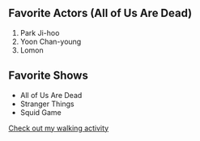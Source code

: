 ## Favorite Actors (All of Us Are Dead)

1. Park Ji-hoo
2. Yoon Chan-young
3. Lomon

## Favorite Shows

- All of Us Are Dead
- Stranger Things
- Squid Game

[Check out my walking activity](MyActivity.md)
